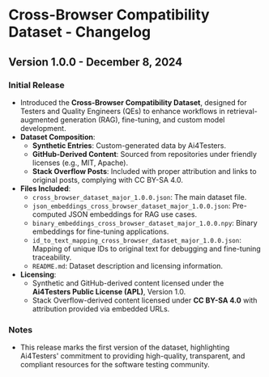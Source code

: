 # Cross-Browser Compatibility Dataset - Changelog

## Version 1.0.0 - December 8, 2024

### **Initial Release**
- Introduced the **Cross-Browser Compatibility Dataset**, designed for Testers and Quality Engineers (QEs) to enhance workflows in retrieval-augmented generation (RAG), fine-tuning, and custom model development.
- **Dataset Composition**:
  - **Synthetic Entries**: Custom-generated data by Ai4Testers.
  - **GitHub-Derived Content**: Sourced from repositories under friendly licenses (e.g., MIT, Apache).
  - **Stack Overflow Posts**: Included with proper attribution and links to original posts, complying with CC BY-SA 4.0.
- **Files Included**:
  - `cross_browser_dataset_major_1.0.0.json`: The main dataset file.
  - `json_embeddings_cross_browser_dataset_major_1.0.0.json`: Pre-computed JSON embeddings for RAG use cases.
  - `binary_embeddings_cross_browser_dataset_major_1.0.0.npy`: Binary embeddings for fine-tuning applications.
  - `id_to_text_mapping_cross_browser_dataset_major_1.0.0.json`: Mapping of unique IDs to original text for debugging and fine-tuning traceability.
  - `README.md`: Dataset description and licensing information.
- **Licensing**:
  - Synthetic and GitHub-derived content licensed under the **Ai4Testers Public License (APL)**, Version 1.0.
  - Stack Overflow-derived content licensed under **CC BY-SA 4.0** with attribution provided via embedded URLs.

### **Notes**
- This release marks the first version of the dataset, highlighting Ai4Testers' commitment to providing high-quality, transparent, and compliant resources for the software testing community.
